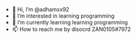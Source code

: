 - 👋 Hi, I’m @adhamxx92
- 👀 I’m interested in learning programming
- 🌱 I’m currently learning learning programming
- 📫 How to reach me by disocrd ZAN0105#7972

<!---
adhamxx92/adhamxx92 is a ✨ special ✨ repository because its `README.md` (this file) appears on your GitHub profile.
You can click the Preview link to take a look at your changes.
--->

